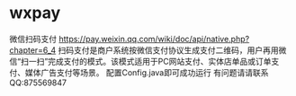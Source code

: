 # wxpay
微信扫码支付
https://pay.weixin.qq.com/wiki/doc/api/native.php?chapter=6_4
扫码支付是商户系统按微信支付协议生成支付二维码，用户再用微信“扫一扫”完成支付的模式。该模式适用于PC网站支付、实体店单品或订单支付、媒体广告支付等场景。
配置Config.java即可成功运行
有问题请请联系QQ:875569847
